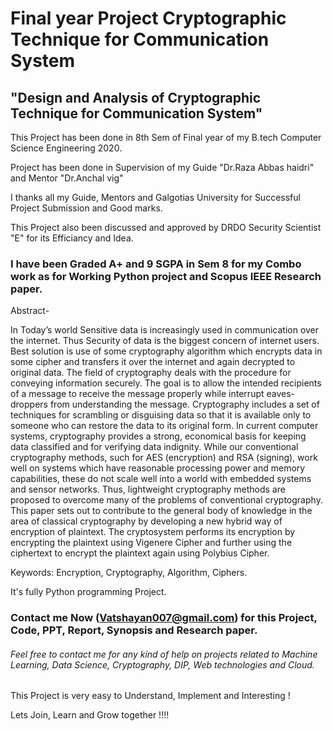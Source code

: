 # Final year Project Cryptographic Technique for Communication System
## "Design and Analysis of Cryptographic Technique for Communication System"



This Project has been done in 8th Sem of Final year of my B.tech Computer Science Engineering 2020.

Project has been done in Supervision of my Guide "Dr.Raza Abbas haidri" and Mentor "Dr.Anchal vig"

I thanks all my Guide, Mentors and Galgotias University for Successful Project Submission and Good marks. 

This Project also been discussed and approved by DRDO Security Scientist "E" for its Efficiancy and Idea.


### I have been Graded A+ and 9 SGPA in Sem 8 for my Combo work as for Working Python project and Scopus IEEE Research paper.

Abstract- 

In Today’s world Sensitive data is increasingly used in communication over the internet. Thus Security of data is the biggest concern of internet users. Best solution is use of some cryptography algorithm which encrypts data in some cipher and transfers it over the internet and again decrypted to original data. The field of cryptography deals with the procedure for conveying information securely. The goal is to allow the intended recipients of a message to receive the message properly while interrupt eaves- droppers from understanding the message. Cryptography includes a set of techniques for scrambling or disguising data so that it is available only to someone who can restore the data to its original form. In current computer systems, cryptography provides a strong, economical basis for keeping data classified and for verifying data indignity. While our conventional cryptography methods, such for AES (encryption) and RSA (signing), work well on systems which have reasonable processing power and memory capabilities, these do not scale well into a world with embedded systems and sensor networks. Thus, lightweight cryptography methods are proposed to overcome many of the problems of conventional cryptography. This paper sets out to contribute to the general body of knowledge in the area of classical cryptography by developing a new hybrid way of encryption of plaintext. The cryptosystem performs its encryption by encrypting the plaintext using Vigenere Cipher and further using the ciphertext to encrypt the plaintext again using Polybius Cipher.

Keywords: Encryption, Cryptography, Algorithm, Ciphers.

It's fully Python programming Project.

### Contact me Now (Vatshayan007@gmail.com) for this Project, Code, PPT, Report, Synopsis and Research paper.
###### Feel free to contact me for any kind of help on projects related to Machine Learning, Data Science, Cryptography, DIP, Web technologies and Cloud.

This Project is very easy to Understand, Implement and Interesting !

Lets Join, Learn and Grow together !!!!
